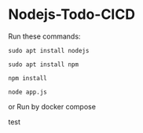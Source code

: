 # Nodejs-Todo-CICD

Run these commands:


`sudo apt install nodejs`


`sudo apt install npm`


`npm install`

`node app.js`

or Run by docker compose

test

